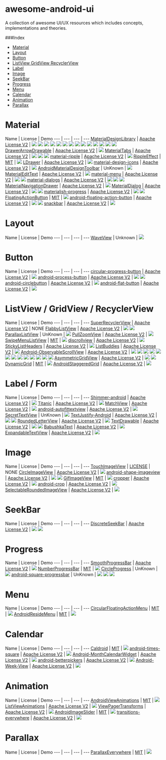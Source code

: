 awesome-android-ui
==================
A collection of awesome UI/UX resources which includes concepts, implementations and theories.

###Index
* [Material](#material)
* [Layout](#layout)
* [Button](#button)
* [ListView GridView RecyclerView](#listview--gridview--recyclerview)
* [Label](#label--form)
* [Image](#image)
* [SeekBar](#seekbar)
* [Progress](#progress)
* [Menu](#menu)
* [Calendar](#calendar)
* [Animation](#animation)
* [Parallax](#parallax)

Material
======================
Name | License | Demo
--- | --- | --- | ---
[MaterialDesignLibrary](https://github.com/navasmdc/MaterialDesignLibrary) | [Apache License V2](https://www.apache.org/licenses/LICENSE-2.0) | ![](art/MaterialDesignLibrary.png) ![](art/MaterialDesignLibrary2.png) ![](art/MaterialDesignLibrary3.png) ![](art/MaterialDesignLibrary4.png) ![](art/MaterialDesignLibrary5.png) ![](art/MaterialDesignLibrary6.png) ![](art/MaterialDesignLibrary7.png) ![](art/MaterialDesignLibrary8.png) ![](art/MaterialDesignLibrary9.png) ![](art/MaterialDesignLibrary10.png) ![](art/MaterialDesignLibrary11.png) ![](art/MaterialDesignLibrary12.png) ![](art/MaterialDesignLibrary13.png) ![](art/MaterialDesignLibrary14.png)
[DrawerArrowDrawable](https://github.com/ChrisRenke/DrawerArrowDrawable) | [Apache License V2](https://www.apache.org/licenses/LICENSE-2.0) | ![](art/DrawerArrowDrawable.gif)
[MaterialTabs](https://github.com/neokree/MaterialTabs) | [Apache License V2](https://www.apache.org/licenses/LICENSE-2.0) | ![](art/MaterialTabs.png) ![](art/MaterialTabs2.png) ![](art/MaterialTabs3.png)
[material-ripple](https://github.com/balysv/material-ripple) | [Apache License V2](https://www.apache.org/licenses/LICENSE-2.0) | ![](art/material-ripple.gif)
[RippleEffect](https://github.com/traex/RippleEffect) | [MIT](http://opensource.org/licenses/MIT) | ![](art/RippleEffect.gif)
[LDrawer](https://github.com/ikimuhendis/LDrawer) | [Apache License V2](https://www.apache.org/licenses/LICENSE-2.0) | ![](art/LDrawer.gif)
[material-design-icons](https://github.com/google/material-design-icons) | [Apache License V2](https://www.apache.org/licenses/LICENSE-2.0) | ![](art/material-design-icons.png)
[AndroidMaterialDesignToolbar](https://github.com/tekinarslan/AndroidMaterialDesignToolbar) | UnKnown | ![](art/AndroidMaterialDesignToolbar.gif)
[MaterialEditText](https://github.com/rengwuxian/MaterialEditText) | [Apache License V2](https://www.apache.org/licenses/LICENSE-2.0) | ![](art/MaterialEditText.png)
[material-menu](https://github.com/balysv/material-menu) | [Apache License V2](https://www.apache.org/licenses/LICENSE-2.0) | ![](art/material-menu.gif) ![](art/material-menu2.gif)
[material-dialogs](https://github.com/afollestad/material-dialogs) | [Apache License V2](https://www.apache.org/licenses/LICENSE-2.0) | ![](art/material-dialogs.webp) ![](art/material-dialogs2.webp) ![](art/material-dialogs3.webp)
[MaterialNavigationDrawer](https://github.com/neokree/MaterialNavigationDrawer) | [Apache License V2](https://www.apache.org/licenses/LICENSE-2.0) | ![](art/MaterialNavigationDrawer.png)
[MaterialDialog](https://github.com/drakeet/MaterialDialog) | [Apache License V2](https://www.apache.org/licenses/LICENSE-2.0) | ![](art/MaterialDialog.png) ![](art/MaterialDialog2.png)
[materialish-progress](https://github.com/pnikosis/materialish-progress) | [Apache License V2](https://www.apache.org/licenses/LICENSE-2.0) | ![](art/materialish-progress.gif) ![](art/materialish-progress2.gif)
[FloatingActionButton](https://github.com/makovkastar/FloatingActionButton) | [MIT](http://opensource.org/licenses/MIT) | ![](art/FloatingActionButton.gif)
[android-floating-action-button](https://github.com/futuresimple/android-floating-action-button) | [Apache License V2](https://www.apache.org/licenses/LICENSE-2.0) | ![](art/android-floating-action-button.gif) ![](art/android-floating-action-button.png)
[snackbar](https://github.com/nispok/snackbar) | [Apache License V2](https://www.apache.org/licenses/LICENSE-2.0) | ![](art/snackbar.png)

Layout
======================
Name | License | Demo
--- | --- | --- | ---
[WaveView](https://github.com/john990/WaveView) | Unknown | ![](art/waveview.gif)

Button
======================
Name | License | Demo
--- | --- | --- | ---
[circular-progress-button](https://github.com/dmytrodanylyk/circular-progress-button) | [Apache License V2](https://www.apache.org/licenses/LICENSE-2.0) | ![](art/circular-progress-button.gif)
[android-process-button](https://github.com/dmytrodanylyk/android-process-button) | [Apache License V2](https://www.apache.org/licenses/LICENSE-2.0) | ![](art/android-process-button.gif) ![](art/android-process-button2.gif)
[android-circlebutton](https://github.com/markushi/android-circlebutton) | [Apache License V2](https://www.apache.org/licenses/LICENSE-2.0) | ![](art/android-circlebutton.gif)
[android-flat-button](https://github.com/hoang8f/android-flat-button) | [Apache License V2](https://www.apache.org/licenses/LICENSE-2.0) | ![](art/android-flat-button.gif)

ListView / GridView / RecyclerView
======================
Name | License | Demo
--- | --- | --- | ---
[SuperRecyclerView](https://github.com/Malinskiy/SuperRecyclerView) | [Apache License V2](https://www.apache.org/licenses/LICENSE-2.0) | NONE
[FlabbyListView](https://github.com/jpardogo/FlabbyListView) | [Apache License V2](https://www.apache.org/licenses/LICENSE-2.0) | ![](art/FlabbyListView.gif) ![](art/FlabbyListView2.gif)
[ParallaxListView](https://github.com/Gnod/ParallaxListView) | UnKnown | ![](art/ParallaxListView.gif)
[PullZoomView](https://github.com/Frank-Zhu/PullZoomView) | [Apache License V2](https://www.apache.org/licenses/LICENSE-2.0) | ![](art/PullZoomView.gif)
[SwipeMenuListView](https://github.com/baoyongzhang/SwipeMenuListView) | [MIT](http://opensource.org/licenses/MIT) | ![](art/SwipeMenuListView.gif) 
[discrollview](https://github.com/flavienlaurent/discrollview) | [Apache License V2](https://www.apache.org/licenses/LICENSE-2.0) | ![](art/discrollview.gif) 
[StickyListHeaders](https://github.com/emilsjolander/StickyListHeaders) | [Apache License V2](https://www.apache.org/licenses/LICENSE-2.0) | ![](art/StickyListHeaders.gif) 
[ListBuddies](https://github.com/jpardogo/ListBuddies) | [Apache License V2](https://www.apache.org/licenses/LICENSE-2.0) | [![](art/ListBuddies.png)](https://www.youtube.com/watch?v=jgyMqlm_iDI) 
[Android-ObservableScrollView](https://github.com/ksoichiro/Android-ObservableScrollView) | [Apache License V2](https://www.apache.org/licenses/LICENSE-2.0) | ![](art/Android-ObservableScrollView.gif) ![](art/Android-ObservableScrollView2.gif) ![](art/Android-ObservableScrollView3.gif) ![](art/Android-ObservableScrollView4.gif) ![](art/Android-ObservableScrollView5.gif) ![](art/Android-ObservableScrollView6.gif) ![](art/Android-ObservableScrollView7.gif) ![](art/Android-ObservableScrollView8.gif) ![](art/Android-ObservableScrollView9.gif) ![](art/Android-ObservableScrollView10.gif) ![](art/Android-ObservableScrollView11.gif) ![](art/Android-ObservableScrollView12.gif) ![](art/Android-ObservableScrollView13.gif)
[AsymmetricGridView](https://github.com/felipecsl/AsymmetricGridView) | [Apache License V2](https://www.apache.org/licenses/LICENSE-2.0) | ![](art/AsymmetricGridView.png) ![](art/AsymmetricGridView2.png)
[DynamicGrid](https://github.com/askerov/DynamicGrid) | [MIT](http://opensource.org/licenses/MIT) | ![](art/SwipeMenuListView.gif) 
[AndroidStaggeredGrid](https://github.com/etsy/AndroidStaggeredGrid) | [Apache License V2](https://www.apache.org/licenses/LICENSE-2.0) | ![](art/AndroidStaggeredGrid.png)

Label / Form
======================
Name | License | Demo
--- | --- | --- | ---
[Shimmer-android](https://github.com/RomainPiel/Shimmer-android) | [Apache License V2](https://www.apache.org/licenses/LICENSE-2.0) | ![](art/Shimmer-android.gif)
[Titanic](https://github.com/RomainPiel/Titanic) | [Apache License V2](https://www.apache.org/licenses/LICENSE-2.0) | ![](art/Titanic.gif)
[MatchView](https://github.com/Rogero0o/MatchView) | [Apache License V2](https://www.apache.org/licenses/LICENSE-2.0) | ![](art/MatchView.gif)
[android-autofittextview](https://github.com/grantland/android-autofittextview) | [Apache License V2](https://www.apache.org/licenses/LICENSE-2.0) | ![](art/android-autofittextview.gif)
[SecretTextView](https://github.com/matthewrkula/SecretTextView) | UnKnown | ![](art/SecretTextView.gif)
[TextJustify-Android](https://github.com/bluejamesbond/TextJustify-Android) | [Apache License V2](https://www.apache.org/licenses/LICENSE-2.0) | ![](art/TextJustify-Android.png) ![](art/TextJustify-Android2.png)
[RoundedLetterView](https://github.com/pavlospt/RoundedLetterView) | [Apache License V2](https://www.apache.org/licenses/LICENSE-2.0) | ![](art/RoundedLetterView.png)
[TextDrawable](https://github.com/amulyakhare/TextDrawable) | [Apache License V2](https://www.apache.org/licenses/LICENSE-2.0) | ![](art/TextDrawable.png) ![](art/TextDrawable2.png)
[BabushkaText](https://github.com/quiqueqs/BabushkaText) | [Apache License V2](https://www.apache.org/licenses/LICENSE-2.0) | ![](art/BabushkaText.png)
[ExpandableTextView](https://github.com/Manabu-GT/ExpandableTextView) | [Apache License V2](https://www.apache.org/licenses/LICENSE-2.0) | ![](art/ExpandableTextView.gif)

Image
======================
Name | License | Demo
--- | --- | --- | ---
[TouchImageView](https://github.com/MikeOrtiz/TouchImageView) | [LICENSE](https://raw.githubusercontent.com/MikeOrtiz/TouchImageView/master/LICENSE) | NONE
[CircleImageView](https://github.com/hdodenhof/CircleImageView) | [Apache License V2](https://www.apache.org/licenses/LICENSE-2.0) | ![](art/CircleImageView.png)
[android-shape-imageview](https://github.com/siyamed/android-shape-imageview) | [Apache License V2](https://www.apache.org/licenses/LICENSE-2.0) | ![](art/android-shape-imageview.png) ![](art/android-shape-imageview2.png)
[GifImageView](https://github.com/felipecsl/GifImageView) | [MIT](http://opensource.org/licenses/MIT) | ![](art/GifImageView.gif)
[cropper](https://github.com/edmodo/cropper) | [Apache License V2](https://www.apache.org/licenses/LICENSE-2.0) | ![](art/cropper.jpeg)
[android-crop](https://github.com/jdamcd/android-crop) | [Apache License V2](https://www.apache.org/licenses/LICENSE-2.0) | ![](art/android-crop.png)
[SelectableRoundedImageView](https://github.com/pungrue26/SelectableRoundedImageView) | [Apache License V2](https://www.apache.org/licenses/LICENSE-2.0) | ![](art/SelectableRoundedImageView.png)

SeekBar
======================
Name | License | Demo
--- | --- | --- | ---
[DiscreteSeekBar](https://github.com/AnderWeb/discreteSeekBar) | [Apache License V2](https://www.apache.org/licenses/LICENSE-2.0) | ![](art/discreteseekbar.gif) ![](art/discreteseekbar2.gif)

Progress
======================
Name | License | Demo
--- | --- | --- | ---
[SmoothProgressBar](https://github.com/castorflex/SmoothProgressBar) | [Apache License V2](https://www.apache.org/licenses/LICENSE-2.0) | ![](art/SmoothProgressBar.gif)
[NumberProgressBar](https://github.com/daimajia/NumberProgressBar) | [MIT](http://opensource.org/licenses/MIT) | ![](art/NumberProgressBar.gif)
[CircleProgress](https://github.com/lzyzsd/CircleProgress) | UnKnown | ![](art/CircleProgress.gif)
[android-square-progressbar](https://github.com/mrwonderman/android-square-progressbar) | UnKnown | ![](art/android-square-progressbar.png) ![](art/android-square-progressbar2.png) ![](art/android-square-progressbar3.png)

Menu
======================
Name | License | Demo
--- | --- | --- | ---
[CircularFloatingActionMenu](https://github.com/oguzbilgener/CircularFloatingActionMenu) | [MIT](http://opensource.org/licenses/MIT) | ![](art/CircularFloatingActionMenu.gif)
[AndroidResideMenu](https://github.com/SpecialCyCi/AndroidResideMenu) | [MIT](http://opensource.org/licenses/MIT) | ![](art/AndroidResideMenu.gif)

Calendar
======================
Name | License | Demo
--- | --- | --- | ---
[Caldroid](https://github.com/roomorama/Caldroid) | [MIT](http://opensource.org/licenses/MIT) | ![](art/Caldroid.png)
[android-times-square](https://github.com/square/android-times-square) | [Apache License V2](https://www.apache.org/licenses/LICENSE-2.0) | ![](art/android-times-square.png)
[Android-MonthCalendarWidget](https://github.com/romannurik/Android-MonthCalendarWidget) | [Apache License V2](https://www.apache.org/licenses/LICENSE-2.0) | ![](art/Android-MonthCalendarWidget.png)
[android-betterpickers](https://github.com/derekbrameyer/android-betterpickers) | [Apache License V2](https://www.apache.org/licenses/LICENSE-2.0) | ![](art/android-betterpickers.png)
[Android-Week-View](https://github.com/alamkanak/Android-Week-View) | [Apache License V2](https://www.apache.org/licenses/LICENSE-2.0) | ![](art/Android-Week-View.png)

Animation
======================
Name | License | Demo
--- | --- | --- | ---
[AndroidViewAnimations](https://github.com/daimajia/AndroidViewAnimations) | [MIT](http://opensource.org/licenses/MIT) | ![](art/androidviewanimations.gif)
[ListViewAnimations](https://github.com/nhaarman/ListViewAnimations) | [Apache License V2](https://www.apache.org/licenses/LICENSE-2.0) | ![](art/ListViewAnimations.gif)
[ViewPagerTransforms](https://github.com/ToxicBakery/ViewPagerTransforms) | [Apache License V2](https://www.apache.org/licenses/LICENSE-2.0) | ![](art/ViewPagerTransforms.gif)
[AndroidImageSlider](https://github.com/daimajia/AndroidImageSlider) | [MIT](http://opensource.org/licenses/MIT) | ![](art/AndroidImageSlider.gif)
[transitions-everywhere](https://github.com/andkulikov/transitions-everywhere) | [Apache License V2](https://www.apache.org/licenses/LICENSE-2.0) | ![](art/transitions-everywhere.gif)

Parallax
======================
Name | License | Demo
--- | --- | --- | ---
[ParallaxEverywhere](https://github.com/Narfss/ParallaxEverywhere) | [MIT](http://opensource.org/licenses/MIT) | ![](art/parallax-everywhere.gif)
